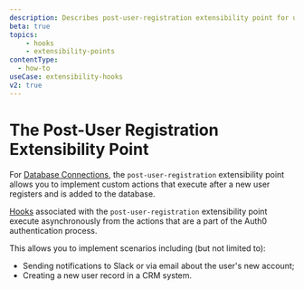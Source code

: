 ```yaml
---
description: Describes post-user-registration extensibility point for use with Hooks
beta: true
topics:
    - hooks
    - extensibility-points   
contentType:
  - how-to
useCase: extensibility-hooks
v2: true
---
```

# The Post-User Registration Extensibility Point

For [Database Connections](/connections/database), the `post-user-registration` extensibility point allows you to implement custom actions that execute after a new user registers and is added to the database.

[Hooks](/hooks#work-with-hooks) associated with the `post-user-registration` extensibility point execute asynchronously from the actions that are a part of the Auth0 authentication process.

This allows you to implement scenarios including (but not limited to):

* Sending notifications to Slack or via email about the user's new account;
* Creating a new user record in a CRM system.